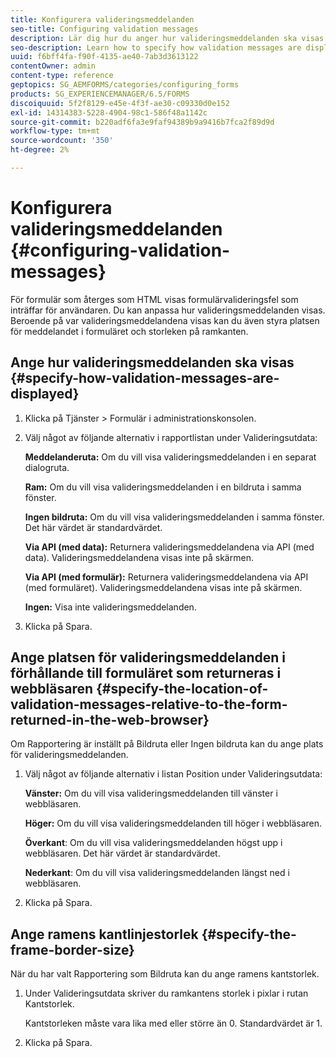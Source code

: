 ```yaml
---
title: Konfigurera valideringsmeddelanden
seo-title: Configuring validation messages
description: Lär dig hur du anger hur valideringsmeddelanden ska visas och deras plats i förhållande till formuläret som returneras i webbläsaren.
seo-description: Learn how to specify how validation messages are displayed and their location relative to the form returned in the web browser.
uuid: f6bff4fa-f90f-4135-ae40-7ab3d3613122
contentOwner: admin
content-type: reference
geptopics: SG_AEMFORMS/categories/configuring_forms
products: SG_EXPERIENCEMANAGER/6.5/FORMS
discoiquuid: 5f2f8129-e45e-4f3f-ae30-c09330d0e152
exl-id: 14314383-5228-4904-98c1-586f48a1142c
source-git-commit: b220adf6fa3e9faf94389b9a9416b7fca2f89d9d
workflow-type: tm+mt
source-wordcount: '350'
ht-degree: 2%

---
```


# Konfigurera valideringsmeddelanden {#configuring-validation-messages}

För formulär som återges som HTML visas formulärvalideringsfel som inträffar för användaren. Du kan anpassa hur valideringsmeddelanden visas. Beroende på var valideringsmeddelandena visas kan du även styra platsen för meddelandet i formuläret och storleken på ramkanten.

## Ange hur valideringsmeddelanden ska visas {#specify-how-validation-messages-are-displayed}

1. Klicka på Tjänster > Formulär i administrationskonsolen.
1. Välj något av följande alternativ i rapportlistan under Valideringsutdata:

   **Meddelanderuta:** Om du vill visa valideringsmeddelanden i en separat dialogruta.

   **Ram:** Om du vill visa valideringsmeddelanden i en bildruta i samma fönster.

   **Ingen bildruta:** Om du vill visa valideringsmeddelanden i samma fönster. Det här värdet är standardvärdet.

   **Via API (med data):** Returnera valideringsmeddelandena via API (med data). Valideringsmeddelandena visas inte på skärmen.

   **Via API (med formulär):** Returnera valideringsmeddelandena via API (med formuläret). Valideringsmeddelandena visas inte på skärmen.

   **Ingen:** Visa inte valideringsmeddelanden.

1. Klicka på Spara.

## Ange platsen för valideringsmeddelanden i förhållande till formuläret som returneras i webbläsaren {#specify-the-location-of-validation-messages-relative-to-the-form-returned-in-the-web-browser}

Om Rapportering är inställt på Bildruta eller Ingen bildruta kan du ange plats för valideringsmeddelanden.

1. Välj något av följande alternativ i listan Position under Valideringsutdata:

   **Vänster:** Om du vill visa valideringsmeddelanden till vänster i webbläsaren.

   **Höger:** Om du vill visa valideringsmeddelanden till höger i webbläsaren.

   **Överkant**: Om du vill visa valideringsmeddelanden högst upp i webbläsaren. Det här värdet är standardvärdet.

   **Nederkant**: Om du vill visa valideringsmeddelanden längst ned i webbläsaren.

1. Klicka på Spara.

## Ange ramens kantlinjestorlek {#specify-the-frame-border-size}

När du har valt Rapportering som Bildruta kan du ange ramens kantstorlek.

1. Under Valideringsutdata skriver du ramkantens storlek i pixlar i rutan Kantstorlek.

   Kantstorleken måste vara lika med eller större än 0. Standardvärdet är 1.

1. Klicka på Spara.
